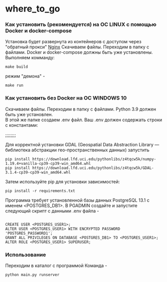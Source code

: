 # where_to_go



### Как установить (рекомендуется) на ОС LINUX с помощью Docker и docker-compose

Установка будет развернута из контейнеров с доступом через "обратный прокси" [Nginx](https://nginx.org/ru/) 
Скачиваем файлы. Переходим в папку с файлами. Docker и docker-compose должны быть уже установлены. Выполняем комманду:

```
make build
```
режим "демона" -

```
make run
```


### Как установить без Docker на ОС WINDOWS 10

Скачиваем файлы. Переходим в папку с файлами. Python 3.9 должен быть уже установлен.  
В этой же папке создаем .env файл. Ваш .env должен содержать строки с константами:

;;;;;;;;

Для корректной установки GDAL (Geospatial Data Abstraction Library
 — библиотека абстракции гео-пространственных данных) запустить
 
```
pip install https://download.lfd.uci.edu/pythonlibs/z4tqcw5k/numpy-1.19.4+vanilla-cp39-cp39-win_amd64.whl
pip install https://download.lfd.uci.edu/pythonlibs/z4tqcw5k/GDAL-3.1.4-cp39-cp39-win_amd64.whl
``` 

Затем используйте pip для установки зависимостей:

```
pip install -r requirements.txt
```

Программа требует установленной базы данных PostgreSQL 13.1 c именем <POSTGRES_DB1>.
В PGADMIN создайте и запустите следующий скрипт c данными .env файла -
```

CREATE USER <POSTGRES_USER1>;
ALTER USER <POSTGRES_USER1> WITH ENCRYPTED PASSWORD 'POSTGRES_PASSWORD1';
GRANT ALL PRIVILEGES ON DATABASE <POSTGRES_DB1> TO <POSTGRES_USER1>;
ALTER ROLE <POSTGRES_USER1> SUPERUSER;
```

### Использование

Переходим в каталог с программой
Команда -

```
python main.py runserver
```

